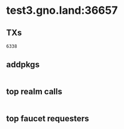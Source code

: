 # test3.gno.land:36657

## TXs
```
6338
```

## addpkgs
```
```

## top realm calls
```
```

## top faucet requesters
```
```

